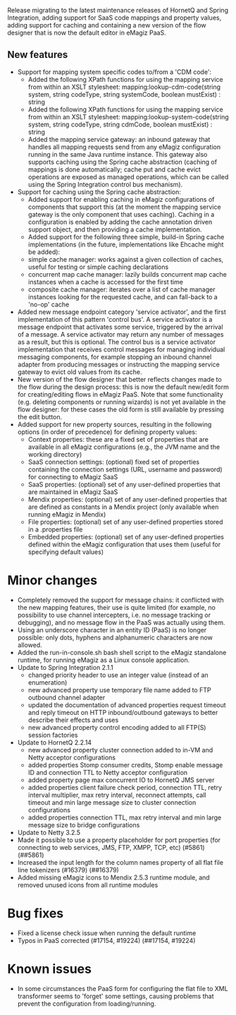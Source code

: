 Release migrating to the latest maintenance releases of HornetQ and Spring Integration, adding support for SaaS code mappings and property values, adding support for caching and containing a new version of the flow designer that is now the default editor in eMagiz PaaS.
## New features
- Support for mapping system specific codes to/from a 'CDM code':
   - Added the following XPath functions for using the mapping service from within an XSLT stylesheet: mapping:lookup-cdm-code(string system, string codeType, string systemCode, boolean mustExist) : string
   - Added the following XPath functions for using the mapping service from within an XSLT stylesheet: mapping:lookup-system-code(string system, string codeType, string cdmCode, boolean mustExist) : string
  - Added the mapping service gateway: an inbound gateway that handles all mapping requests send from any eMagiz configuration running in the same Java runtime instance. This gateway also supports caching using the Spring cache abstraction (caching of mappings is done automatically; cache put and cache evict operations are exposed as managed operations, which can be called using the Spring Integration control bus mechanism).
- Support for caching using the Spring cache abstraction:
  - Added support for enabling caching in eMagiz configurations of components that support this (at the moment the mapping service gateway is the only component that uses caching). Caching in a configuration is enabled by adding the cache annotation driven support object, and then providing a cache implementation.
  - Added support for the following three simple, build-in Spring cache implementations (in the future, implementations like Ehcache might be added):
  - simple cache manager: works against a given collection of caches, useful for testing or simple caching declarations
  - concurrent map cache manager: lazily builds concurrent map cache instances when a cache is accessed for the first time
  - composite cache manager: iterates over a list of cache manager instances looking for the requested cache, and can fall-back to a 'no-op' cache
- Added new message endpoint category 'service activator', and the first implementation of this pattern 'control bus'. A service activator is a message endpoint that activates some service, triggered by the arrival of a message. A service activator may return any number of messages as a result, but this is optional. The control bus is a service activator implementation that receives control messages for managing individual messaging components, for example stopping an inbound channel adapter from producing messages or instructing the mapping service gateway to evict old values from its cache.
- New version of the flow designer that better reflects changes made to the flow during the design process: this is now the default new/edit form for creating/editing flows in eMagiz PaaS. Note that some functionality (e.g. deleting components or running wizards) is not yet available in the flow designer: for these cases the old form is still available by pressing the edit button.
- Added support for new property sources, resulting in the following options (in order of precedence) for defining property values:
  - Context properties: these are a fixed set of properties that are available in all eMagiz configurations (e.g., the JVM name and the working directory)
  - SaaS connection settings: (optional) fixed set of properties containing the connection settings (URL, username and password) for connecting to eMagiz SaaS
  - SaaS properties: (optional) set of any user-defined properties that are maintained in eMagiz SaaS
  - Mendix properties: (optional) set of any user-defined properties that are defined as constants in a Mendix project (only available when running eMagiz in Mendix)
  - File properties: (optional) set of any user-defined properties stored in a .properties file
  - Embedded properties: (optional) set of any user-defined properties defined within the eMagiz configuration that uses them (useful for specifying default values)
# Minor changes
- Completely removed the support for message chains: it conflicted with the new mapping features, their use is quite limited (for example, no possibility to use channel intercepters, i.e. no message tracking or debugging), and no message flow in the PaaS was actually using them.
- Using an underscore character in an entity ID (PaaS) is no longer possible: only dots, hyphens and alphanumeric characters are now allowed.
- Added the run-in-console.sh bash shell script to the eMagiz standalone runtime, for running eMagiz as a Linux console application.
- Update to Spring Integration 2.1.1
  - changed priority header to use an integer value (instead of an enumeration)
  - new advanced property use temporary file name added to FTP outbound channel adapter
  - updated the documentation of advanced properties request timeout and reply timeout on HTTP inbound/outbound gateways to better describe their effects and uses
  - new advanced property control encoding added to all FTP(S) session factories
- Update to HornetQ 2.2.14
  - new advanced property cluster connection added to in-VM and Netty acceptor configurations
  - added properties Stomp consumer credits, Stomp enable message ID and connection TTL to Netty acceptor configuration
  - added property page max concurrent IO to HornetQ JMS server
  - added properties client failure check period, connection TTL, retry interval multiplier, max retry interval, reconnect attempts, call timeout and min large message size to cluster connection configurations
  - added properties connection TTL, max retry interval and min large message size to bridge configurations
- Update to Netty 3.2.5
- Made it possible to use a property placeholder for port properties (for connecting to web services, JMS, FTP, XMPP, TCP, etc) (#5861) (##5861)
- Increased the input length for the column names property of all flat file line tokenizers (#16379) (##16379)
- Added missing eMagiz icons to Mendix 2.5.3 runtime module, and removed unused icons from all runtime modules
# Bug fixes
- Fixed a license check issue when running the default runtime
- Typos in PaaS corrected (#17154, #19224) (##17154, #19224)
# Known issues
- In some circumstances the PaaS form for configuring the flat file to XML transformer seems to 'forget' some settings, causing problems that prevent the configuration from loading/running.
